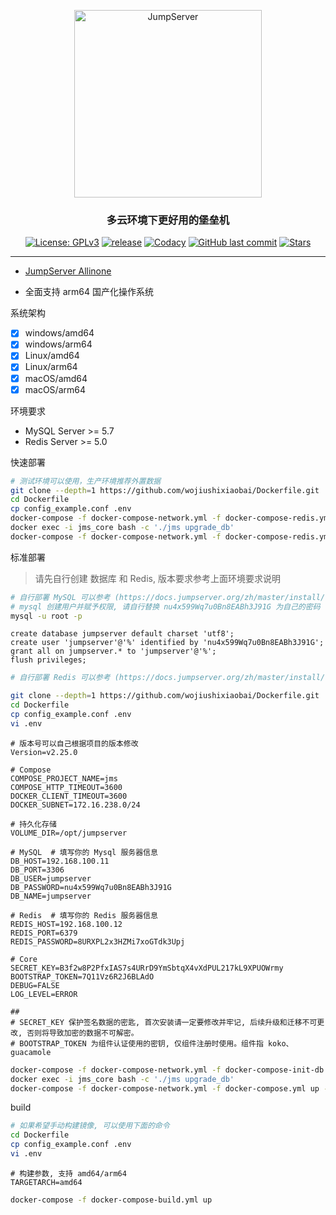 <p align="center">
  <a href="https://jumpserver.org"><img src="https://download.jumpserver.org/images/jumpserver-logo.svg" alt="JumpServer" width="300" /></a>
</p>
<h3 align="center">多云环境下更好用的堡垒机</h3>

<p align="center">
  <a href="https://www.gnu.org/licenses/gpl-3.0.html"><img src="https://img.shields.io/github/license/jumpserver/Dockerfile" alt="License: GPLv3"></a>
  <a href="https://shields.io/github/downloads/jumpserver/Dockerfile/total"><img src="https://shields.io/github/downloads/jumpserver/Dockerfile/total" alt=" release"></a>
  <a href="https://hub.docker.com/u/jumpserver"><img src="https://img.shields.io/docker/pulls/jumpserver/jms_all.svg" alt="Codacy"></a>
  <a href="https://github.com/jumpserver/Dockerfile/commits"><img alt="GitHub last commit" src="https://img.shields.io/github/last-commit/jumpserver/jumpserver.svg" /></a>
  <a href="https://github.com/jumpserver/Dockerfile"><img src="https://img.shields.io/github/stars/jumpserver/Dockerfile?color=%231890FF&style=flat-square" alt="Stars"></a>
</p>

--------------------------

- [JumpServer Allinone](https://github.com/jumpserver/Dockerfile/tree/master/allinone)

- 全面支持 arm64 国产化操作系统

系统架构
- [x] windows/amd64
- [x] windows/arm64
- [x] Linux/amd64
- [x] Linux/arm64
- [x] macOS/amd64
- [x] macOS/arm64

环境要求
- MySQL Server >= 5.7
- Redis Server >= 5.0

快速部署
```sh
# 测试环境可以使用，生产环境推荐外置数据
git clone --depth=1 https://github.com/wojiushixiaobai/Dockerfile.git
cd Dockerfile
cp config_example.conf .env
docker-compose -f docker-compose-network.yml -f docker-compose-redis.yml -f docker-compose-mariadb.yml -f docker-compose-init-db.yml up -d
docker exec -i jms_core bash -c './jms upgrade_db'
docker-compose -f docker-compose-network.yml -f docker-compose-redis.yml -f docker-compose-mariadb.yml -f docker-compose.yml up -d
```

标准部署

> 请先自行创建 数据库 和 Redis, 版本要求参考上面环境要求说明

```sh
# 自行部署 MySQL 可以参考 (https://docs.jumpserver.org/zh/master/install/setup_by_lb/#mysql)
# mysql 创建用户并赋予权限, 请自行替换 nu4x599Wq7u0Bn8EABh3J91G 为自己的密码
mysql -u root -p
```

```mysql
create database jumpserver default charset 'utf8';
create user 'jumpserver'@'%' identified by 'nu4x599Wq7u0Bn8EABh3J91G';
grant all on jumpserver.* to 'jumpserver'@'%';
flush privileges;
```

```sh
# 自行部署 Redis 可以参考 (https://docs.jumpserver.org/zh/master/install/setup_by_lb/#redis)
```

```sh
git clone --depth=1 https://github.com/wojiushixiaobai/Dockerfile.git
cd Dockerfile
cp config_example.conf .env
vi .env
```
```vim
# 版本号可以自己根据项目的版本修改
Version=v2.25.0

# Compose
COMPOSE_PROJECT_NAME=jms
COMPOSE_HTTP_TIMEOUT=3600
DOCKER_CLIENT_TIMEOUT=3600
DOCKER_SUBNET=172.16.238.0/24

# 持久化存储
VOLUME_DIR=/opt/jumpserver

# MySQL  # 填写你的 Mysql 服务器信息
DB_HOST=192.168.100.11
DB_PORT=3306
DB_USER=jumpserver
DB_PASSWORD=nu4x599Wq7u0Bn8EABh3J91G
DB_NAME=jumpserver

# Redis  # 填写你的 Redis 服务器信息
REDIS_HOST=192.168.100.12
REDIS_PORT=6379
REDIS_PASSWORD=8URXPL2x3HZMi7xoGTdk3Upj

# Core
SECRET_KEY=B3f2w8P2PfxIAS7s4URrD9YmSbtqX4vXdPUL217kL9XPUOWrmy
BOOTSTRAP_TOKEN=7Q11Vz6R2J6BLAdO
DEBUG=FALSE
LOG_LEVEL=ERROR

##
# SECRET_KEY 保护签名数据的密匙, 首次安装请一定要修改并牢记, 后续升级和迁移不可更改, 否则将导致加密的数据不可解密。
# BOOTSTRAP_TOKEN 为组件认证使用的密钥, 仅组件注册时使用。组件指 koko、guacamole
```
```sh
docker-compose -f docker-compose-network.yml -f docker-compose-init-db.yml up -d
docker exec -i jms_core bash -c './jms upgrade_db'
docker-compose -f docker-compose-network.yml -f docker-compose.yml up -d
```

build
```sh
# 如果希望手动构建镜像, 可以使用下面的命令
cd Dockerfile
cp config_example.conf .env
vi .env
```
```vim
# 构建参数, 支持 amd64/arm64
TARGETARCH=amd64
```
```bash
docker-compose -f docker-compose-build.yml up
```
